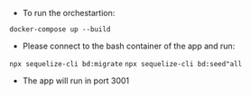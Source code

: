 - To run the orchestartion:

```docker-compose up --build```

- Please connect to the bash container of the app and run:

```npx sequelize-cli bd:migrate```
```npx sequelize-cli bd:seed"all```

- The app will run in port 3001